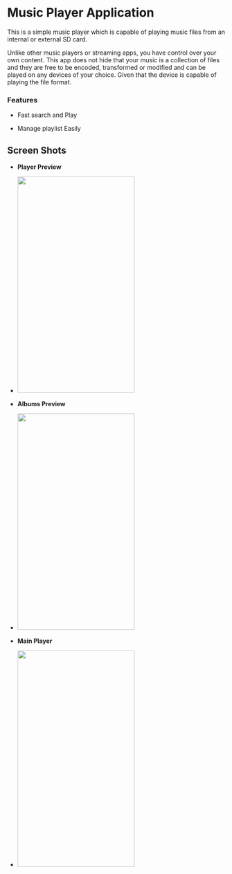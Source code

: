 # Music Player Application
This is a simple music player which is capable of playing music files from an internal or external SD card.


Unlike other music players or streaming apps, you have control over your own content. This app does not hide that your music is a collection of files and they are free to be encoded, transformed or modified and can be played on any devices of your choice. Given that the device is capable of playing the file format.

### Features

- Fast search and Play

- Manage playlist Easily


## Screen Shots
  
  
  - **Player Preview**
  - <img src="https://raw.githubusercontent.com/blacpythoz/musik-player/master/screenshots/device-2018-06-22-001146.png" height=500 width=270>


  
  - **Albums Preview**
  - <img src="https://raw.githubusercontent.com/blacpythoz/musik-player/master/screenshots/device-2018-06-22-001229.png" height=500 width=270>
  
  
  - **Main Player**
  - <img src="https://raw.githubusercontent.com/blacpythoz/musik-player/master/screenshots/device-2018-06-22-001500.png" height=500 width=270>

